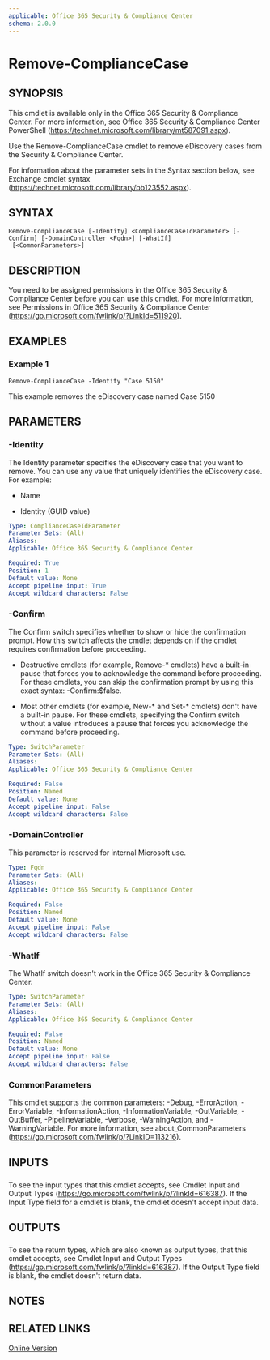 ```yaml
---
applicable: Office 365 Security & Compliance Center
schema: 2.0.0
---
```


# Remove-ComplianceCase

## SYNOPSIS
This cmdlet is available only in the Office 365 Security & Compliance Center. For more information, see Office 365 Security & Compliance Center PowerShell (https://technet.microsoft.com/library/mt587091.aspx).

Use the Remove-ComplianceCase cmdlet to remove eDiscovery cases from the Security & Compliance Center.

For information about the parameter sets in the Syntax section below, see Exchange cmdlet syntax (https://technet.microsoft.com/library/bb123552.aspx).

## SYNTAX

```
Remove-ComplianceCase [-Identity] <ComplianceCaseIdParameter> [-Confirm] [-DomainController <Fqdn>] [-WhatIf]
 [<CommonParameters>]
```

## DESCRIPTION
You need to be assigned permissions in the Office 365 Security & Compliance Center before you can use this cmdlet. For more information, see Permissions in Office 365 Security & Compliance Center (https://go.microsoft.com/fwlink/p/?LinkId=511920).

## EXAMPLES

### Example 1
```
Remove-ComplianceCase -Identity "Case 5150"
```

This example removes the eDiscovery case named Case 5150

## PARAMETERS

### -Identity
The Identity parameter specifies the eDiscovery case that you want to remove. You can use any value that uniquely identifies the eDiscovery case. For example:

- Name

- Identity (GUID value)

```yaml
Type: ComplianceCaseIdParameter
Parameter Sets: (All)
Aliases:
Applicable: Office 365 Security & Compliance Center

Required: True
Position: 1
Default value: None
Accept pipeline input: True
Accept wildcard characters: False
```

### -Confirm
The Confirm switch specifies whether to show or hide the confirmation prompt. How this switch affects the cmdlet depends on if the cmdlet requires confirmation before proceeding.

- Destructive cmdlets (for example, Remove-\* cmdlets) have a built-in pause that forces you to acknowledge the command before proceeding. For these cmdlets, you can skip the confirmation prompt by using this exact syntax: -Confirm:$false.

- Most other cmdlets (for example, New-\* and Set-\* cmdlets) don't have a built-in pause. For these cmdlets, specifying the Confirm switch without a value introduces a pause that forces you acknowledge the command before proceeding.

```yaml
Type: SwitchParameter
Parameter Sets: (All)
Aliases:
Applicable: Office 365 Security & Compliance Center

Required: False
Position: Named
Default value: None
Accept pipeline input: False
Accept wildcard characters: False
```

### -DomainController
This parameter is reserved for internal Microsoft use.

```yaml
Type: Fqdn
Parameter Sets: (All)
Aliases:
Applicable: Office 365 Security & Compliance Center

Required: False
Position: Named
Default value: None
Accept pipeline input: False
Accept wildcard characters: False
```

### -WhatIf
The WhatIf switch doesn't work in the Office 365 Security & Compliance Center.

```yaml
Type: SwitchParameter
Parameter Sets: (All)
Aliases:
Applicable: Office 365 Security & Compliance Center

Required: False
Position: Named
Default value: None
Accept pipeline input: False
Accept wildcard characters: False
```

### CommonParameters
This cmdlet supports the common parameters: -Debug, -ErrorAction, -ErrorVariable, -InformationAction, -InformationVariable, -OutVariable, -OutBuffer, -PipelineVariable, -Verbose, -WarningAction, and -WarningVariable. For more information, see about_CommonParameters (https://go.microsoft.com/fwlink/p/?LinkID=113216).

## INPUTS

###  
To see the input types that this cmdlet accepts, see Cmdlet Input and Output Types (https://go.microsoft.com/fwlink/p/?linkId=616387). If the Input Type field for a cmdlet is blank, the cmdlet doesn't accept input data.

## OUTPUTS

###  
To see the return types, which are also known as output types, that this cmdlet accepts, see Cmdlet Input and Output Types (https://go.microsoft.com/fwlink/p/?linkId=616387). If the Output Type field is blank, the cmdlet doesn't return data.

## NOTES

## RELATED LINKS

[Online Version](https://technet.microsoft.com/library/d170738b-2c5c-4adf-8e96-22bdd1dae378.aspx)

